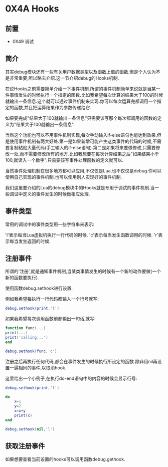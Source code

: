 # 0X4A Hooks

## 前置

* 0X49 调试

## 简介

其实debug模块还有一些有关用户数据类型以及函数上值的函数.但是个人认为不是非常重要,所以略去介绍.这一节介绍debug的Hooks机制.

在说Hooks之前需要简单介绍一下事件机制.所谓的事件机制简单来说就是当某一件事情发生的时候执行一个指定的函数.比如我希望每次计算的结果大于100的时候就输出一条信息.这个就可以通过事件机制来实现.你可以每次运算完都调用一个指定的函数,并且把运算结果作为参数传递给它.

如果要完成"结果大于100就输出一条信息"只需要该写那个每次都调用的函数的定义为"结果大于100就输出一条信息".

当然这个功能也可以不用事件机制实现,每次手动输入if-else语句也能达到效果.但是使用事件机制有两大好处.第一是如果新增可能产生这类事件的代码的时候,不需要复制粘贴大量代码(手工输入的if-else语句).第二是如果将来要做修改,只需要修改一处,而不需要修改所有的地方.比如我想要在每次计算结果之后"如果结果小于100,就读入一个数字".只需要该写事件处理函数的定义就可以.

当然事件处理机制在很多地方都可以应用,不仅仅是Lua,也不仅仅是debug.你可以使用自己实现的事件机制,也可以使用别人实现好的事件机制.

我们这里要介绍的Lua的debug模块中的Hooks就是专用于调试的事件机制.当一些调试中定义的事件发生的时候做相应处理.

## 事件类型

常用的调试中的事件类型用一些字符串来表示:

'l'表示每当Lua虚拟机执行一行代码的时候.
'c'表示每当发生函数调用的时候.
'r'表示每当发生返回的时候.

## 注册事件

所谓的'注册',就是通知事件机制,当某类事情发生的时候有一个新的动作要做(一个新的函数要执行).

使用函数debug.sethook进行设置.

例如我希望每执行一行代码都输入一个行号就写:

```lua
debug.sethook(print,'l')
```

如果我希望每次调用函数前都输出一句话,就写:

```lua
function func(...)
print(...)
print('calling...')
end

debug.sethook(func,'c')
```

注册之后再执行任何代码,都会在事件发生的时候执行所设定的函数.除非用nil再设置一遍相同的事件,以取消hook.

这里给出一个小例子,在执行do-end语句中的内容的时候会显示行号:

```lua
debug.sethook(print,'l')

do
    x=1
    y=2
    x=x+y
    print(x)
end

debug.sethook(nil,'l')
```

## 获取注册事件

如果想要查看当前设置的hooks可以调用函数debug.gethook.